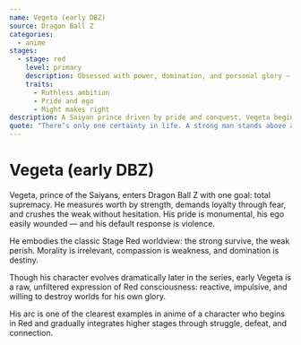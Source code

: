 ```yaml
---
name: Vegeta (early DBZ)
source: Dragon Ball Z
categories:
  - anime
stages:
  - stage: red
    level: primary
    description: Obsessed with power, domination, and personal glory — a classic Red warrior mindset
    traits:
      - Ruthless ambition
      - Pride and ego
      - Might makes right
description: A Saiyan prince driven by pride and conquest, Vegeta begins Dragon Ball Z as a power-obsessed loner seeking domination at any cost.
quote: "There’s only one certainty in life. A strong man stands above and conquers all!"
---
```

# Vegeta (early DBZ)

Vegeta, prince of the Saiyans, enters Dragon Ball Z with one goal: total supremacy. He measures worth by strength, demands loyalty through fear, and crushes the weak without hesitation. His pride is monumental, his ego easily wounded — and his default response is violence.

He embodies the classic Stage Red worldview: the strong survive, the weak perish. Morality is irrelevant, compassion is weakness, and domination is destiny.

Though his character evolves dramatically later in the series, early Vegeta is a raw, unfiltered expression of Red consciousness: reactive, impulsive, and willing to destroy worlds for his own glory.

His arc is one of the clearest examples in anime of a character who begins in Red and gradually integrates higher stages through struggle, defeat, and connection.

